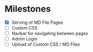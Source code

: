 # Milestones  
- [x] Serving of MD File Pages
- [ ] Custom CSS
- [ ] Navbar for navigating between pages
- [ ] Admin Login
- [ ] Upload of Custom CSS / MD Files